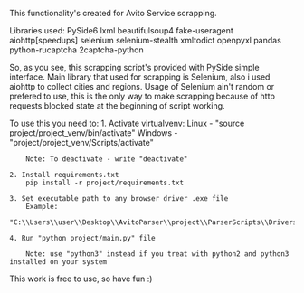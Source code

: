 This functionality's created for Avito Service scrapping.

Libraries used:
    PySide6
    lxml
    beautifulsoup4
    fake-useragent
    aiohttp[speedups]
    selenium
    selenium-stealth
    xmltodict
    openpyxl
    pandas
    python-rucaptcha
    2captcha-python

So, as you see, this scrapping script's provided with PySide simple interface.
Main library that used for scrapping is Selenium, also i used aiohttp to collect cities and regions.
Usage of Selenium ain't random or prefered to use, this is the only way to make scrapping because of
http requests blocked state at the beginning of script working.

To use this you need to:
    1. Activate virtualvenv:
        Linux - "source project/project_venv/bin/activate"
        Windows - "project/project_venv/Scripts/activate"

        Note: To deactivate - write "deactivate"
    
    2. Install requirements.txt
        pip install -r project/requirements.txt

    3. Set executable path to any browser driver .exe file
        Example:
            "C:\\Users\\user\\Desktop\\AvitoParser\\project\\ParserScripts\\Drivers\\firefox\\geckodriver.exe"

    4. Run "python project/main.py" file

        Note: use "python3" instead if you treat with python2 and python3 installed on your system

This work is free to use, so have fun :)
